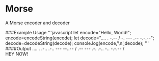 # Morse
A Morse encoder and decoder

###Example Usage
'''javascript
let encode="Hello, World!";
encode=encodeString(encode);
let decode=".... . -.-- / -. --- .-- -.-.--";
decode=decodeString(decode);
console.log(encode,'\n',decode);
'''
####Output
.... . .-.. .-.. --- --..-- / .-- --- .-. .-.. -.. -.-.-- /  
 HEY NOW!
